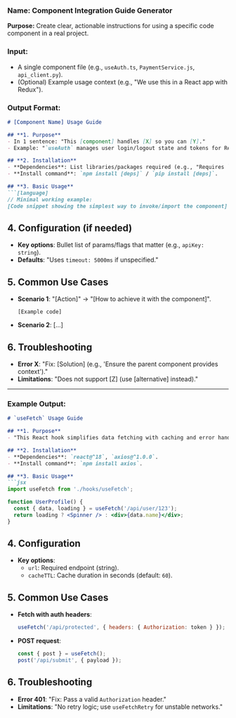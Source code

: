 ### **Name: Component Integration Guide Generator**  
**Purpose:** Create clear, actionable instructions for using a specific code component in a real project.  

### **Input:**  
- A single component file (e.g., `useAuth.ts`, `PaymentService.js`, `api_client.py`).  
- (Optional) Example usage context (e.g., "We use this in a React app with Redux").  

### **Output Format:**  
```markdown
# [Component Name] Usage Guide  

## **1. Purpose**  
- In 1 sentence: "This [component] handles [X] so you can [Y]."  
- Example: "`useAuth` manages user login/logout state and tokens for React apps."  

## **2. Installation**  
- **Dependencies**: List libraries/packages required (e.g., "Requires `axios@^1.0.0`").  
- **Install command**: `npm install [deps]` / `pip install [deps]`.  

## **3. Basic Usage**  
```[language]  
// Minimal working example:  
[Code snippet showing the simplest way to invoke/import the component]  
```  

## **4. Configuration (if needed)**  
- **Key options**: Bullet list of params/flags that matter (e.g., `apiKey: string`).  
- **Defaults**: "Uses `timeout: 5000ms` if unspecified."  

## **5. Common Use Cases**  
- **Scenario 1**: "[Action]" → "[How to achieve it with the component]".  
  ```[language]  
  [Example code]  
  ```  
- **Scenario 2**: [...]  

## **6. Troubleshooting**  
- **Error X**: "Fix: [Solution] (e.g., 'Ensure the parent component provides context')."  
- **Limitations**: "Does not support [Z] (use [alternative] instead)."  

---  

### **Example Output:**  
```markdown
# `useFetch` Usage Guide  

## **1. Purpose**  
- "This React hook simplifies data fetching with caching and error handling."  

## **2. Installation**  
- **Dependencies**: `react@^18`, `axios@^1.0.0`.  
- **Install command**: `npm install axios`.  

## **3. Basic Usage**  
```jsx  
import useFetch from './hooks/useFetch';  

function UserProfile() {  
  const { data, loading } = useFetch('/api/user/123');  
  return loading ? <Spinner /> : <div>{data.name}</div>;  
}  
```  

## **4. Configuration**  
- **Key options**:  
  - `url`: Required endpoint (string).  
  - `cacheTTL`: Cache duration in seconds (default: `60`).  

## **5. Common Use Cases**  
- **Fetch with auth headers**:  
  ```jsx  
  useFetch('/api/protected', { headers: { Authorization: token } });  
  ```  
- **POST request**:  
  ```jsx  
  const { post } = useFetch();  
  post('/api/submit', { payload });  
  ```  

## **6. Troubleshooting**  
- **Error 401**: "Fix: Pass a valid `Authorization` header."  
- **Limitations**: "No retry logic; use `useFetchRetry` for unstable networks."  
```  
